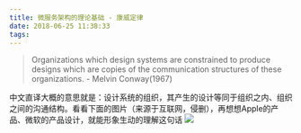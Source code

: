 ```yaml
---
title: 微服务架构的理论基础 - 康威定律
date: 2018-06-25 11:38:33
tags:
---
```



> Organizations which design systems are constrained to produce designs which are copies of the communication structures of these organizations. - Melvin Conway(1967)

中文直译大概的意思就是：设计系统的组织，其产生的设计等同于组织之内、组织之间的沟通结构。看看下面的图片（来源于互联网，侵删），再想想Apple的产品、微软的产品设计，就能形象生动的理解这句话
![](http://onaqzli6n.bkt.clouddn.com/15298966738007.jpg)


